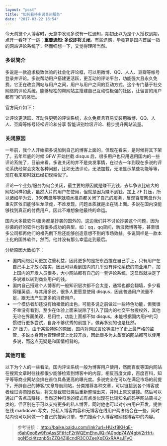 ```yaml
---
layout: "post"
title: "如何看待多说关闭服务"
date: "2017-03-22 16:54"
---
```


今天浏览个人博客时，无意中发现多说有一栏通知，期初还以为是个人授权到期，点开一看吓了一跳：**[重要通知: 多说即将关闭](http://dev.duoshuo.com/threads/58d1169ae293b89a20c57241)**。有些遗憾，毕竟算是国内首屈一指的网站评论系统了，然而细想一下，又觉得理所当然。

### 多说简介

多说是一款追求极致体验的社会化评论框，可以用微博、QQ、人人、豆瓣等帐号登录并评论。多说帮助用户搭建更活跃，更互动的评论平台，功能强大且永久免费。它正在改变网站与用户之间，用户与用户之间的互动方式。这个专门基于社交网络的评论系统，能够轻松的帮网站主搭建自己互动性极强的社区，让留言的用户都有“家”的感觉。

官方简介如下：

让评论更活跃、互动性更强的评论系统，永久免费且容易安装用微博、QQ、人人、豆瓣等帐号轻松评论和分享
智能识别垃圾评论、稳步提升网站流量。

<!-- more -->

### 关闭原因

一年前，我个人开始把多说加到自己的博客上面的，但现在看来，是时候将其下架了。去年年底的时候 GFW 开始拦截 disqus 后，很多用户也只用选用国内的一些评论系统了，目前来看，多说关闭的并不是突发事情，在过去一年到现在多说的评论系统经常会突发各种问题，比如无法评论，无法加载，无法显示某些功能等等，现在看来那时就已经初现端倪了。

评论一个业务/服务为何会关闭，最主要的原因就是赚不到钱，去年争议比较大的网站同样如此，虽然大片的用户在使用，但就是因为赚不到钱，加上 ZF 打压，所以诸如华为云，360网盘等等就顺水推舟都关闭了自己的服务，反观百度网盘作为重灾区依旧能够生龙活虎，不难发现，问题本质就是出在钱上面。多说在国内没能够找到真正的付费用户，因此不难想象他最终的命运。

国内大多数软件/服务都是抄袭的国外的，这边我们并不讨论抄袭这个问题，因为抄袭的好的软件也有很多成功的典型，如：qq，qq空间，新浪微博等等，甚至很多公司都再他们的祖先倒下后还能够创造意想不到的市场效益。多说同样是一款本土化的国外软件，然而，他并没有那么幸运走到最后。

分析原因大致如下：
- 国内网络公司更加注重利益，因此更多的是把东西捏在自己手上，只有用户在自己手上才放心踏实，因此可以看到国内的几乎没有评论系统的商业用户，加上国内的开发人员很多，大小网站都有自己的一套评论系统，这显然就决定了多说难以转到商业用户的钱。
- 国内自己搭建个人博客的一般知识层次都不会太差，通常也都会翻墙，多少看得懂英语，与其用多说，很多人更愿意使用 disqus，因此普通用户流量不足，跟无法产生更多的消费用户。
- 一个模仿者却还没有始祖做的出色，可能多说之前做过一些特色功能，但我很不幸没有看到，至少在体验上面来说除了引入了国内的社交平台授权外，其他无论在界面美观，易用性，功能上面都不如 disqus。未能根据国内用户的习惯进行更多尝试，自身不够优秀的前提下，做再多别的也是枉然。
- ZF 压力，由于某些特殊的原因，国内对网民言论等进行了史上最严格的监管，多说本身因为管理经营上比较开放，因此很多为未备案的网站都可以使用多说，而这点无疑是和国情相背的。

### 其他可能

以下为个人的一些看法，国内评论系统一般为博客用户使用，然而百度等国内网站在搜索文章时往往都很少能够检索到博客中的内容，相反百度文库，百度百科，知乎等等商业网站会排在首位具备更高的曝光度。多说完全在可以在满足市场的前提下，开辟自己的博客/文章导航网站，分类推荐各种文章，可以链接到各个博客或者经过协商授权后，将文章截取归类后重新整理出来，并附上原文链接。然后可以通过广告点击赚钱，当然这种归类的模式有点类似现在比较知名的码字网站简书之类的，但区别在于可以支持更多的私人博客，同时他也可以对小白用户开发，提供在线 markdown 写文，把私人博客内容和无博客在线用户两者结合在一些，同时站内也可以同做一个自己的搜索引擎，专门搜索个人博客和网络博客中的内容。


> 参考链接：
> http://baike.baidu.com/link?url=HUxf8KHqE-r6ah0eo8w9FpAssSFtHcF2rWQEmEhnJlQ-fA0pdp74W4gbV2rHrt-pgN5ci4tzznb5sZZQ4Zj8cndR3COZeeXpEGxRAAsJFyO
